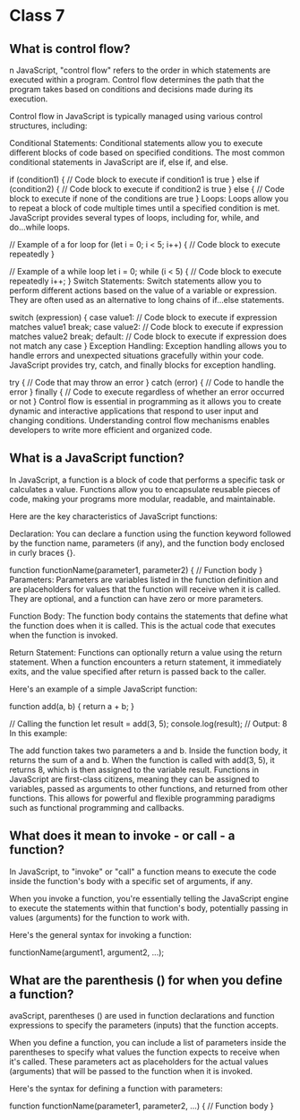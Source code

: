 # Class 7

## What is control flow?
n JavaScript, "control flow" refers to the order in which statements are executed within a program. Control flow determines the path that the program takes based on conditions and decisions made during its execution.

Control flow in JavaScript is typically managed using various control structures, including:

Conditional Statements: Conditional statements allow you to execute different blocks of code based on specified conditions. The most common conditional statements in JavaScript are if, else if, and else.

if (condition1) {
  // Code block to execute if condition1 is true
} else if (condition2) {
  // Code block to execute if condition2 is true
} else {
  // Code block to execute if none of the conditions are true
}
Loops: Loops allow you to repeat a block of code multiple times until a specified condition is met. JavaScript provides several types of loops, including for, while, and do...while loops.

// Example of a for loop
for (let i = 0; i < 5; i++) {
  // Code block to execute repeatedly
}

// Example of a while loop
let i = 0;
while (i < 5) {
  // Code block to execute repeatedly
  i++;
}
Switch Statements: Switch statements allow you to perform different actions based on the value of a variable or expression. They are often used as an alternative to long chains of if...else statements.

switch (expression) {
  case value1:
    // Code block to execute if expression matches value1
    break;
  case value2:
    // Code block to execute if expression matches value2
    break;
  default:
    // Code block to execute if expression does not match any case
}
Exception Handling: Exception handling allows you to handle errors and unexpected situations gracefully within your code. JavaScript provides try, catch, and finally blocks for exception handling.

try {
  // Code that may throw an error
} catch (error) {
  // Code to handle the error
} finally {
  // Code to execute regardless of whether an error occurred or not
}
Control flow is essential in programming as it allows you to create dynamic and interactive applications that respond to user input and changing conditions. Understanding control flow mechanisms enables developers to write more efficient and organized code.

## What is a JavaScript function?
In JavaScript, a function is a block of code that performs a specific task or calculates a value. Functions allow you to encapsulate reusable pieces of code, making your programs more modular, readable, and maintainable.

Here are the key characteristics of JavaScript functions:

Declaration: You can declare a function using the function keyword followed by the function name, parameters (if any), and the function body enclosed in curly braces {}.

function functionName(parameter1, parameter2) {
  // Function body
}
Parameters: Parameters are variables listed in the function definition and are placeholders for values that the function will receive when it is called. They are optional, and a function can have zero or more parameters.

Function Body: The function body contains the statements that define what the function does when it is called. This is the actual code that executes when the function is invoked.

Return Statement: Functions can optionally return a value using the return statement. When a function encounters a return statement, it immediately exits, and the value specified after return is passed back to the caller.

Here's an example of a simple JavaScript function:


function add(a, b) {
  return a + b;
}

// Calling the function
let result = add(3, 5);
console.log(result); // Output: 8
In this example:

The add function takes two parameters a and b.
Inside the function body, it returns the sum of a and b.
When the function is called with add(3, 5), it returns 8, which is then assigned to the variable result.
Functions in JavaScript are first-class citizens, meaning they can be assigned to variables, passed as arguments to other functions, and returned from other functions. This allows for powerful and flexible programming paradigms such as functional programming and callbacks.


## What does it mean to invoke - or call - a function?
In JavaScript, to "invoke" or "call" a function means to execute the code inside the function's body with a specific set of arguments, if any.

When you invoke a function, you're essentially telling the JavaScript engine to execute the statements within that function's body, potentially passing in values (arguments) for the function to work with.

Here's the general syntax for invoking a function:

functionName(argument1, argument2, ...);

## What are the parenthesis () for when you define a function?
avaScript, parentheses () are used in function declarations and function expressions to specify the parameters (inputs) that the function accepts.

When you define a function, you can include a list of parameters inside the parentheses to specify what values the function expects to receive when it's called. These parameters act as placeholders for the actual values (arguments) that will be passed to the function when it is invoked.

Here's the syntax for defining a function with parameters:

function functionName(parameter1, parameter2, ...) {
  // Function body
}
